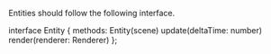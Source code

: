 Entities should follow the following interface.

interface Entity {
methods:
  Entity(scene)
  update(deltaTime: number)
  render(renderer: Renderer)
};
